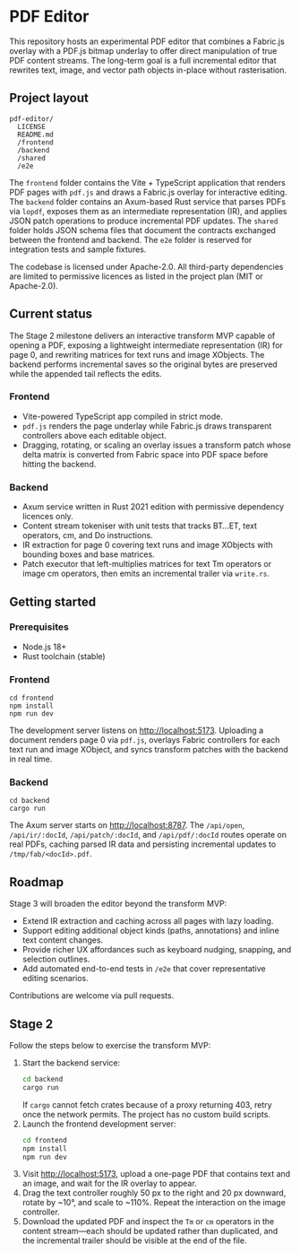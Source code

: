 # PDF Editor

This repository hosts an experimental PDF editor that combines a Fabric.js overlay with a PDF.js bitmap underlay to offer direct manipulation of true PDF content streams. The long-term goal is a full incremental editor that rewrites text, image, and vector path objects in-place without rasterisation.

## Project layout

```
pdf-editor/
  LICENSE
  README.md
  /frontend
  /backend
  /shared
  /e2e
```

The `frontend` folder contains the Vite + TypeScript application that renders PDF pages with `pdf.js` and draws a Fabric.js overlay for interactive editing. The `backend` folder contains an Axum-based Rust service that parses PDFs via `lopdf`, exposes them as an intermediate representation (IR), and applies JSON patch operations to produce incremental PDF updates. The `shared` folder holds JSON schema files that document the contracts exchanged between the frontend and backend. The `e2e` folder is reserved for integration tests and sample fixtures.

The codebase is licensed under Apache-2.0. All third-party dependencies are limited to permissive licences as listed in the project plan (MIT or Apache-2.0).

## Current status

The Stage 2 milestone delivers an interactive transform MVP capable of opening a PDF, exposing a lightweight intermediate representation (IR) for page 0, and rewriting matrices for text runs and image XObjects. The backend performs incremental saves so the original bytes are preserved while the appended tail reflects the edits.

### Frontend

* Vite-powered TypeScript app compiled in strict mode.
* `pdf.js` renders the page underlay while Fabric.js draws transparent controllers above each editable object.
* Dragging, rotating, or scaling an overlay issues a transform patch whose delta matrix is converted from Fabric space into PDF space before hitting the backend.

### Backend

* Axum service written in Rust 2021 edition with permissive dependency licences only.
* Content stream tokeniser with unit tests that tracks BT…ET, text operators, cm, and Do instructions.
* IR extraction for page 0 covering text runs and image XObjects with bounding boxes and base matrices.
* Patch executor that left-multiplies matrices for text Tm operators or image cm operators, then emits an incremental trailer via `write.rs`.

## Getting started

### Prerequisites

* Node.js 18+
* Rust toolchain (stable)

### Frontend

```
cd frontend
npm install
npm run dev
```

The development server listens on <http://localhost:5173>. Uploading a document renders page 0 via `pdf.js`, overlays Fabric controllers for each text run and image XObject, and syncs transform patches with the backend in real time.

### Backend

```
cd backend
cargo run
```

The Axum server starts on <http://localhost:8787>. The `/api/open`, `/api/ir/:docId`, `/api/patch/:docId`, and `/api/pdf/:docId` routes operate on real PDFs, caching parsed IR data and persisting incremental updates to `/tmp/fab/<docId>.pdf`.

## Roadmap

Stage 3 will broaden the editor beyond the transform MVP:

* Extend IR extraction and caching across all pages with lazy loading.
* Support editing additional object kinds (paths, annotations) and inline text content changes.
* Provide richer UX affordances such as keyboard nudging, snapping, and selection outlines.
* Add automated end-to-end tests in `/e2e` that cover representative editing scenarios.

Contributions are welcome via pull requests.

## Stage 2

Follow the steps below to exercise the transform MVP:

1. Start the backend service:
   ```bash
   cd backend
   cargo run
   ```
   If `cargo` cannot fetch crates because of a proxy returning 403, retry once the network permits. The project has no custom build scripts.
2. Launch the frontend development server:
   ```bash
   cd frontend
   npm install
   npm run dev
   ```
3. Visit <http://localhost:5173>, upload a one-page PDF that contains text and an image, and wait for the IR overlay to appear.
4. Drag the text controller roughly 50 px to the right and 20 px downward, rotate by ~10°, and scale to ~110%. Repeat the interaction on the image controller.
5. Download the updated PDF and inspect the `Tm` or `cm` operators in the content stream—each should be updated rather than duplicated, and the incremental trailer should be visible at the end of the file.
